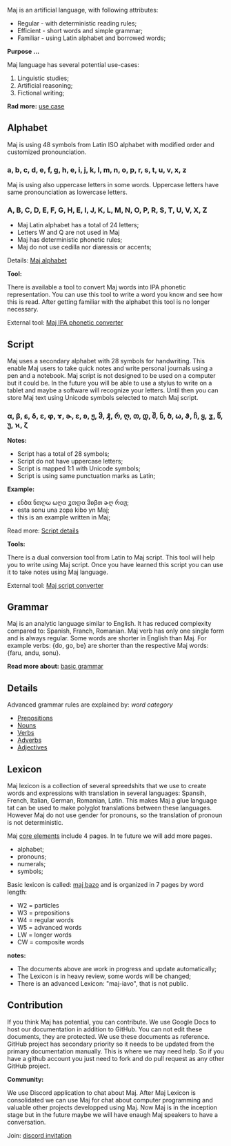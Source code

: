 Maj is an artificial language,  with following attributes:

* Regular - with deterministic reading rules;
* Efficient - short words and simple grammar;
* Familiar - using Latin alphabet and borrowed words;

**Purpose ...**

Maj language has several potential use-cases:

1. Linguistic studies;
1. Artificial reasoning;
1. Fictional writing;

**Rad more:** [use case](case.md)

## Alphabet

Maj is using 48 symbols from Latin ISO alphabet with modified order and customized pronounciation.

### a, b, c, d, e, f, g, h, e, i, j, k, l, m, n, o, p, r, s, t, u, v, x, z

Maj is using also uppercase letters in some words. Uppercase letters have same pronounciation as lowercase letters.

### A, B, C, D, E, F, G, H, E, I, J, K, L, M, N, O, P, R, S, T, U, V, X, Z

* Maj Latin alphabet has a total of 24 letters;
* Letters W and Q are not used in Maj
* Maj has deterministic phonetic rules;
* Maj do not use cedilla nor diaressis or accents;


Details: [Maj alphabet](alphabet.md)

**Tool:** 

There is available a tool to convert Maj words into IPA phonetic representation. You can use this tool to write a word you know and see how this is read. After getting familiar with the alphabet this tool is no longer necessary.

External tool: [Maj IPA phonetic converter](https://lingojam.com/MajIPA)

## Script

Maj uses a secondary alphabet with 28 symbols for handwriting. This enable Maj users to take quick notes and write personal journals using a pen and a notebook. Maj script is not designed to be used on a computer but it could be. In the future you will be able to use a stylus to write on a tablet and maybe a software will recognize your letters. Until then you can store Maj text using Unicode symbols selected to match Maj script.

### α, β, ɕ, ẟ, ɛ, φ, ɤ, ɚ, ɛ, ʚ, ჟ, ჵ, ₰, რ, ღ, თ, დ, შ, ნ, ծ, ω, ϑ, ჩ, ყ, ʓ, წ, უ, ϰ, ζ

**Notes:**

* Script has a total of 28 symbols;
* Script do not have uppercase letters;
* Script is mapped 1:1 with Unicode symbols;
* Script is using same punctuation marks as Latin;

**Example:**

* ɛნծα ნთღω ωღα ʓთდα ჵʚβთ ɚღ რαჟ;
* esta sonu una zopa kibo yn Maj;
* this is an example written in Maj;

Read more: [Script details](script.md)

**Tools:**

There is a dual conversion tool from Latin to Maj script. This tool will help you to write using Maj script. Once you have learned this script you can use it to take notes using Maj language. 

External tool: [Maj script converter](https://lingojam.com/MajScript)

## Grammar

Maj is an analytic language similar to English. It has reduced complexity compared to: Spanish, Franch, Romanian. Maj verb has only one single form and is always regular. Some words are shorter in English than Maj. For example verbs: {do, go, be} are shorter than the respective Maj words: {faru, andu, sonu}. 

**Read more about:** [basic grammar](basic.md)

## Details

Advanced grammar rules are explained by:  _word category_

* [Prepositions](preposition.md)
* [Nouns](nouns.md)
* [Verbs](verbs.md)
* [Adverbs](adverbs.md)
* [Adjectives](adjectives.md)

## Lexicon

Maj lexicon is a collection of several spreedshits that we use to create words and expressions with translation in several languages: Spansih, French, Italian, German, Romanian, Latin. This makes Maj a glue language tat can be used to make polyglot translations between these languages. However Maj do not use gender for pronouns, so the translation of pronoun is not deterministic.

Maj [core elements](https://docs.google.com/spreadsheets/d/e/2PACX-1vTs0cvSYlWttqu7zPxMbiYlWxhN9SosL130JiEn7jqeAyEOxGAr_H7wrRaXrs6oSo-SAFuS2dci1WK6/pubhtml#) 
include 4 pages. In te future we will add more pages. 

* alphabet;
* pronouns; 
* numerals;
* symbols;

Basic lexicon is called: 
[maj bazo](https://docs.google.com/spreadsheets/d/e/2PACX-1vQIAx1UHDxg9SAk0caYU18U9hCQBfl-BWQuz9_6VhXwGr1aJdOfg-uv1ret-L-0u_2yQvPtlycNICi6/pubhtml#)
and is organized in 7 pages by word length:

* W2 = particles 
* W3 = prepositions 
* W4 = regular words
* W5 = advanced words
* LW = longer words
* CW = composite words

**notes:**

* The documents above are work in progress and update automatically;
* The Lexicon is in heavy review, some words will be changed;
* There is an advanced Lexicon: "maj-iavo", that is not public. 

## Contribution

If you think Maj has potential, you can contribute. We use Google Docs to host our documentation in addition to GitHub. You can not edit these documents, they are protected. We use these documents as reference. GitHub project has secondary priority so it needs to be updated from the primary documentation manually. This is where we may need help. So if you have a github account you just need to fork and do pull request as any other GitHub project.

**Community:**

We use Discord application to chat about Maj. After Maj Lexicon is consolidated we can use Maj for chat about computer programming and valuable other projects developped using Maj. Now Maj is in the inception stage but in the future maybe we will have enaugh Maj speakers to have a conversation. 

Join: [discord invitation](https://discord.gg/ZtusYjf)

